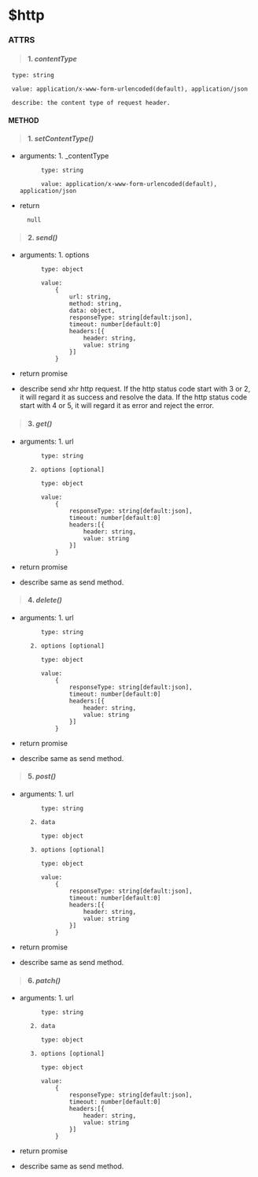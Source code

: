 # $http



### ATTRS
 

>#### 1. ***contentType***


	 type: string	

	 value: application/x-www-form-urlencoded(default), application/json
	
	 describe: the content type of request header.
	

#### METHOD

>#### 1. ***setContentType()***
	


- arguments: 
		 1. _contentType
		    
			type: string
	
			value: application/x-www-form-urlencoded(default), application/json

- return
		
		null


>#### 2. ***send()***
	


- arguments: 
		 1. options
		    
			type: object
	
			value: 
				{
					url: string,
					method: string,
					data: object,
					responseType: string[default:json],
					timeout: number[default:0]
					headers:[{
						header: string,
						value: string
					}]
				}

- return
		promise

- describe
		send xhr http request.
		If the http status code start with 3 or 2, it will regard it as success and resolve the data.
		If the http status code start with 4 or 5, it will regard it as error and reject the error.

>#### 3. ***get()***
	


- arguments: 
		 1. url
		    
			type: string
	
		 2. options [optional]	
		     
			type: object
			
			value: 
				{
					responseType: string[default:json],
					timeout: number[default:0]
					headers:[{
						header: string,
						value: string
					}]
				}	

- return
		promise

- describe
		same as send method.

>#### 4. ***delete()***
	


- arguments: 
		 1. url
		    
			type: string
	
		 2. options [optional]	
		     
			type: object
			
			value: 
				{
					responseType: string[default:json],
					timeout: number[default:0]
					headers:[{
						header: string,
						value: string
					}]
				}	

- return
		promise

- describe
		same as send method.

>#### 5. ***post()***
	


- arguments: 
		 1. url
		    
			type: string
		
		 2. data
		   
			type: object
	
		 3. options [optional]	
		     
			type: object
			
			value: 
				{
					responseType: string[default:json],
					timeout: number[default:0]
					headers:[{
						header: string,
						value: string
					}]
				}	

- return
		promise

- describe
		same as send method.

>#### 6. ***patch()***
	


- arguments: 
		 1. url
		    
			type: string
		
		 2. data
		   
			type: object
	
		 3. options [optional]	
		     
			type: object
			
			value: 
				{
					responseType: string[default:json],
					timeout: number[default:0]
					headers:[{
						header: string,
						value: string
					}]
				}	

- return
		promise

- describe
		same as send method.